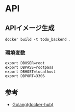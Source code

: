 # API

## APIイメージ生成

```shell
docker build -t todo_backend .
```

### 環境変数

```shell
export DBUSER=root
export DBPASS=rootpass
export DBHOST=localhost
export DBPORT=3306
```

## 参考

- [Golang(docker-hub)](https://hub.docker.com/_/mysql)
